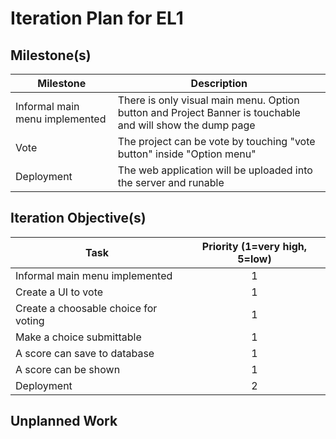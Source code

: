 # Iteration Plan for EL1

## Milestone(s)

| Milestone | Description |
|-----------|-----------------------------------------|
| Informal main menu implemented | There is only visual main menu. Option button and Project Banner is touchable and will show the dump page |
| Vote | The project can be vote by touching "vote button" inside "Option menu" |
| Deployment | The web application will be uploaded into the server and runable |

## Iteration Objective(s)

| Task | Priority (1=very high, 5=low) |
|------------------------|:-----------------------------:|
| Informal main menu implemented | 1 |
| Create a UI to vote | 1 |
| Create a choosable choice for voting | 1 |
| Make a choice submittable | 1 |
| A score can save to database | 1 |
| A score can be shown | 1 |
| Deployment | 2 |

## Unplanned Work



